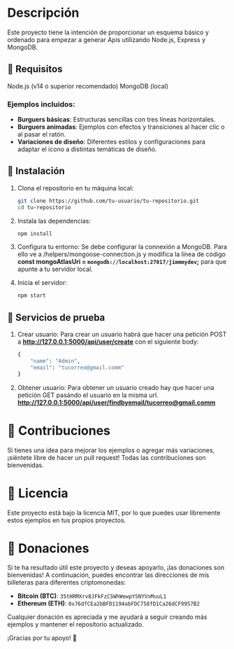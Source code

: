 # Descripción

Este proyecto tiene la intención de proporcionar un esquema básico y ordenado para empezar a generar Apis utilizando Node.js, Express y MongoDB.

## 📄 Requisitos

Node.js (v14 o superior recomendado)
MongoDB (local)

### Ejemplos incluidos:

- **Burguers básicas**: Estructuras sencillas con tres líneas horizontales.
- **Burguers animadas**: Ejemplos con efectos y transiciones al hacer clic o al pasar el ratón.
- **Variaciones de diseño**: Diferentes estilos y configuraciones para adaptar el icono a distintas temáticas de diseño.

## 🚀 Instalación

1. Clona el repositorio en tu máquina local:
   ```bash
   git clone https://github.com/tu-usuario/tu-repositorio.git
   cd tu-repositorio
   ```

2. Instala las dependencias:
   ```bash
   npm install
   ```
   
3. Configura tu entorno:
   Se debe configurar la connexión a MongoDB. Para ello ve a /helpers/mongoose-connection.js y modifica la línea de código **const mongoAtlasUri = `mongodb://localhost:27017/jimmmydev`;** para que apunte a tu servidor local.

4. Inicia el servidor:
   ```bash
   npm start
   ```

## 🚀 Servicios de prueba

1. Crear usuario:
   Para crear un usuario habrá que hacer una petición POST a **http://127.0.0.1:5000/api/user/create** con el siguiente body:
   ```bash
   {
       "name": "Admin",
       "email": "tucorreo@gmail.comm"
   }
   ```

2. Obtener usuario:
   Para obtener un usuario creado hay que hacer una petición GET pasándo el usuario en la misma url.
   **http://127.0.0.1:5000/api/user/findbyemail/tucorreo@gmail.comm**

# 🤝 Contribuciones
Si tienes una idea para mejorar los ejemplos o agregar más variaciones, ¡siéntete libre de hacer un pull request! Todas las contribuciones son bienvenidas.


# 📜 Licencia
Este proyecto está bajo la licencia MIT, por lo que puedes usar libremente estos ejemplos en tus propios proyectos.


# 🙏 Donaciones

Si te ha resultado útil este proyecto y deseas apoyarlo, ¡las donaciones son bienvenidas! A continuación, puedes encontrar las direcciones de mis billeteras para diferentes criptomonedas:

- **Bitcoin (BTC)**: `35tHRMXrv8JFkFzCSWhWewpYSNYVnMuuL1`
- **Ethereum (ETH)**: `0x76dfCEa2bBFD1194abFDC758fD1Ca26dCF9957B2`

Cualquier donación es apreciada y me ayudará a seguir creando más ejemplos y mantener el repositorio actualizado.

¡Gracias por tu apoyo! 🙌
